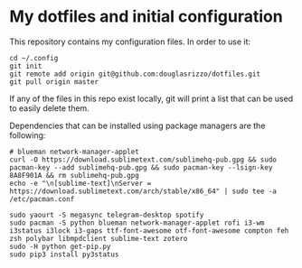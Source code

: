 # My dotfiles and initial configuration

This repository contains my configuration files. In order to use it:

    cd ~/.config
    git init
    git remote add origin git@github.com:douglasrizzo/dotfiles.git
    git pull origin master

If any of the files in this repo exist locally, git will print a list that can be used to easily delete them.

Dependencies that can be installed using package managers are the following:

    # blueman network-manager-applet
    curl -O https://download.sublimetext.com/sublimehq-pub.gpg && sudo pacman-key --add sublimehq-pub.gpg && sudo pacman-key --lsign-key 8A8F901A && rm sublimehq-pub.gpg
    echo -e "\n[sublime-text]\nServer = https://download.sublimetext.com/arch/stable/x86_64" | sudo tee -a /etc/pacman.conf

    sudo yaourt -S megasync telegram-desktop spotify
    sudo pacman -S python blueman network-manager-applet rofi i3-wm i3status i3lock i3-gaps ttf-font-awesome otf-font-awesome compton feh zsh polybar libmpdclient sublime-text zotero
    sudo -H python get-pip.py
    sudo pip3 install py3status